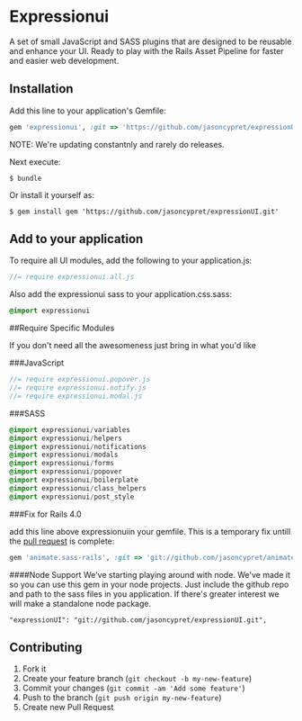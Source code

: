 # Expressionui

A set of small JavaScript and SASS plugins that are designed to be reusable and enhance your UI. Ready to play with the Rails Asset Pipeline for faster and easier web development.

## Installation

Add this line to your application's Gemfile:

```ruby
gem 'expressionui', :git => 'https://github.com/jasoncypret/expressionUI.git'
```

NOTE: We're updating constantnly and rarely do releases. 

Next execute:

```
$ bundle
```

Or install it yourself as:

```
$ gem install gem 'https://github.com/jasoncypret/expressionUI.git'
```


## Add to your application

To require all UI modules, add the following to your application.js:

```javascript
//= require expressionui.all.js
```

Also add the expressionui sass to your application.css.sass:

```sass
@import expressionui
```

##Require Specific Modules

If you don't need all the awesomeness just bring in what you'd like

###JavaScript

```javascript
//= require expressionui.popover.js
//= require expressionui.notify.js
//= require expressionui.modal.js
```

###SASS

```sass
@import expressionui/variables
@import expressionui/helpers
@import expressionui/notifications
@import expressionui/modals
@import expressionui/forms
@import expressionui/popover
@import expressionui/boilerplate
@import expressionui/class_helpers
@import expressionui/post_style
```

###Fix for Rails 4.0

add this line above expressionuiin your gemfile. This is a temporary fix untill the [pull request](https://github.com/MikeAski/animate.sass-rails/pull/3) is complete: 

```ruby
gem 'animate.sass-rails', :git => 'git://github.com/jasoncypret/animate.sass-rails.git'
```

####Node Support
We've starting playing around with node. We've made it so you can use this gem in your node projects. Just include the github repo and path to the sass files in you application. If there's greater interest we will make a standalone node package.
```
"expressionUI": "git://github.com/jasoncypret/expressionUI.git",
```

## Contributing

1. Fork it
2. Create your feature branch (`git checkout -b my-new-feature`)
3. Commit your changes (`git commit -am 'Add some feature'`)
4. Push to the branch (`git push origin my-new-feature`)
5. Create new Pull Request
